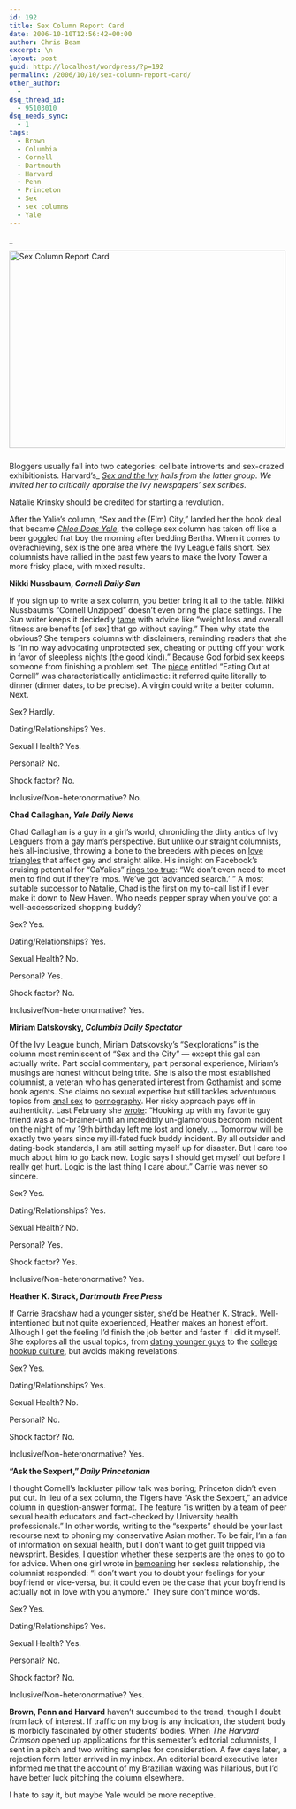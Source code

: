 ```yaml
---
id: 192
title: Sex Column Report Card
date: 2006-10-10T12:56:42+00:00
author: Chris Beam
excerpt: \n
layout: post
guid: http://localhost/wordpress/?p=192
permalink: /2006/10/10/sex-column-report-card/
other_author:
  - 
dsq_thread_id:
  - 95103010
dsq_needs_sync:
  - 1
tags:
  - Brown
  - Columbia
  - Cornell
  - Dartmouth
  - Harvard
  - Penn
  - Princeton
  - Sex
  - sex columns
  - Yale
---
```

_<img width="500" vspace="10" hspace="0" height="357" border="0" src="http://www.ivygateblog.com/wp-content/uploads/2006/10/sexandtheivy.jpg" alt="Sex Column Report Card" />
  
Bloggers usually fall into two categories: celibate introverts and sex-crazed exhibitionists. Harvard&#8217;s_ _[Sex and the Ivy](http://www.sexandtheivy.com)_ _hails from the latter group. We invited her to critically appraise the Ivy newspapers&#8217; sex scribes._

Natalie Krinsky should be credited for starting a revolution.&nbsp;

After the Yalie&#8217;s column, &#8220;Sex and the (Elm) City,&#8221; landed her the book deal that became [_Chloe Does Yale_](http://www.amazon.com/Chloe-Does-Yale-Natalie-Krinsky/dp/1401307507/sr=1-2/qid=1160369262/ref=pd_bbs_2/002-5407664-2408042?ie=UTF8&s=books), the college sex column has taken off like a beer goggled frat boy the morning after bedding Bertha. When it comes to overachieving, sex is the one area where the Ivy League falls short. Sex columnists have rallied in the past few years to make the Ivory Tower a more frisky place, with mixed results.

**Nikki Nussbaum, _Cornell Daily Sun_**
  
If you sign up to write a sex column, you better bring it all to the table. Nikki Nussbaum&#8217;s &#8220;Cornell Unzipped&#8221; doesn&#8217;t even bring the place settings. The _Sun_ writer keeps it decidedly [tame](http://www.cornellsun.com/node/18370) with advice like &#8220;weight loss and overall fitness are benefits [of sex] that go without saying.&#8221; Then why state the obvious? She tempers columns with disclaimers, reminding readers that she is &#8220;in no way advocating unprotected sex, cheating or putting off your work in favor of sleepless nights (the good kind).&#8221; Because God forbid sex keeps someone from finishing a problem set. The [piece](http://www.cornelldailysun.com/node/18049) entitled &#8220;Eating Out at Cornell&#8221; was characteristically anticlimactic: it referred quite literally to dinner (dinner dates, to be precise). A virgin could write a better column. Next.

Sex? Hardly.
  
Dating/Relationships? Yes.
  
Sexual Health? Yes.
  
Personal? No.
  
Shock factor? No.
  
Inclusive/Non-heteronormative? No.

**Chad Callaghan, _Yale Daily News_**
  
Chad Callaghan is a guy in a girl&#8217;s world, chronicling the dirty antics of Ivy Leaguers from a gay man&#8217;s perspective. But unlike our straight columnists, he&#8217;s all-inclusive, throwing a bone to the breeders with pieces on [love triangles](http://www.yaledailynews.com/Article.aspx?ArticleID=30460) that affect gay and straight alike. His insight on Facebook&#8217;s cruising potential for &#8220;GaYalies&#8221; [rings too true](http://www.yaledailynews.com/Article.aspx?ArticleID=33084): &#8220;We don&#8217;t even need to meet men to find out if they&#8217;re &#8216;mos. We&#8217;ve got &#8216;advanced search.&#8217; &#8221; A most suitable successor to Natalie, Chad is the first on my to-call list if I ever make it down to New Haven. Who needs pepper spray when you&#8217;ve got a well-accessorized shopping buddy?

Sex? Yes.
  
Dating/Relationships? Yes.
  
Sexual Health? No.
  
Personal? Yes.
  
Shock factor? No.
  
Inclusive/Non-heteronormative? Yes.

**Miriam Datskovsky, _Columbia Daily Spectator_**
  
Of the Ivy League bunch, Miriam Datskovsky&#8217;s &#8220;Sexplorations&#8221; is the column most reminiscent of &#8220;Sex and the City&#8221; &#8212; except this gal can actually write. Part social commentary, part personal experience, Miriam&#8217;s musings are honest without being trite. She is also the most established columnist, a veteran who has generated interest from [Gothamist](http://www.gothamist.com/archives/2005/11/07/miriam_datskovsky_sex_columnist_the_columbia_spectator.php) and some book agents. She claims no sexual expertise but still tackles adventurous topics from [anal sex](http://www.columbiaspectator.com/home/index.cfm?event=displayArticle&ustory_id=40d8ae10-a876-4651-91f0-f0d93367bed2) to [pornography](http://www.columbiaspectator.com/media/storage/paper865/news/2006/09/18/Opinion/Porn-Again-2282181.shtml?norewrite200610082323&sourcedomain=www.columbiaspectator.com). Her risky approach pays off in authenticity. Last February she [wrote](http://www.columbiaspectator.com/media/storage/paper865/news/2006/02/20/Opinion/All-Fantasies.Aside-2028488.shtml?norewrite200610082150&sourcedomain=www.columbiaspectator.com): &#8220;Hooking up with my favorite guy friend was a no-brainer-until an incredibly un-glamorous bedroom incident on the night of my 19th birthday left me lost and lonely. &hellip; Tomorrow will be exactly two years since my ill-fated fuck buddy incident. By all outsider and dating-book standards, I am still setting myself up for disaster. But I care too much about him to go back now. Logic says I should get myself out before I really get hurt. Logic is the last thing I care about.&#8221; Carrie was never so sincere.

Sex? Yes.
  
Dating/Relationships? Yes.
  
Sexual Health? No.
  
Personal? Yes.
  
Shock factor? Yes.
  
Inclusive/Non-heteronormative? Yes.

**Heather K. Strack, _Dartmouth Free Press_**
  
If Carrie Bradshaw had a younger sister, she&#8217;d be Heather K. Strack. Well-intentioned but not quite experienced, Heather makes an honest effort. Alhough I get the feeling I&#8217;d finish the job better and faster if I did it myself. She explores all the usual topics, from [dating younger guys](http://www.dartmouth.edu/~thepress/read.php?id=1016) to the [college hookup culture](http://www.dartmouth.edu/~thepress/read.php?id=1045), but avoids making revelations.

Sex? Yes.
  
Dating/Relationships? Yes.
  
Sexual Health? No.
  
Personal? No.
  
Shock factor? No.
  
Inclusive/Non-heteronormative? Yes.

**&#8220;Ask the Sexpert,&#8221; _Daily Princetonian_**
  
I thought Cornell&#8217;s lackluster pillow talk was boring; Princeton didn&#8217;t even put out. In lieu of a sex column, the Tigers have &#8220;Ask the Sexpert,&#8221; an advice column in question-answer format. The feature &#8220;is written by a team of peer sexual health educators and fact-checked by University health professionals.&#8221; In other words, writing to the &#8220;sexperts&#8221; should be your last recourse next to phoning my conservative Asian mother. To be fair, I&#8217;m a fan of information on sexual health, but I don&#8217;t want to get guilt tripped via newsprint. Besides, I question whether these sexperts are the ones to go to for advice. When one girl wrote in [bemoaning](http://www.dailyprincetonian.com/archives/2006/10/05/arts/16047.shtml) her sexless relationship, the columnist responded: &#8220;I don&#8217;t want you to doubt your feelings for your boyfriend or vice-versa, but it could even be the case that your boyfriend is actually not in love with you anymore.&#8221; They sure don&#8217;t mince words.

Sex? Yes.
  
Dating/Relationships? Yes.
  
Sexual Health? Yes.
  
Personal? No.
  
Shock factor? No.
  
Inclusive/Non-heteronormative? Yes.

**Brown, Penn and Harvard** haven&#8217;t succumbed to the trend, though I doubt from lack of interest. If traffic on my blog is any indication, the student body is morbidly fascinated by other students&#8217; bodies. When _The Harvard Crimson_ opened up applications for this semester&#8217;s editorial columnists, I sent in a pitch and two writing samples for consideration. A few days later, a rejection form letter arrived in my inbox. An editorial board executive later informed me that the account of my Brazilian waxing was hilarious, but I&#8217;d have better luck pitching the column elsewhere.

I hate to say it, but maybe Yale would be more receptive.